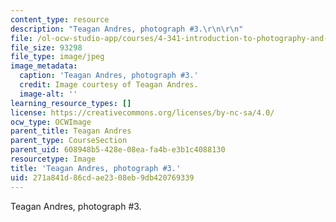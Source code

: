 ```yaml
---
content_type: resource
description: "Teagan Andres, photograph #3.\r\n\r\n"
file: /ol-ocw-studio-app/courses/4-341-introduction-to-photography-and-related-media-fall-2007/271a841d86cdae2308eb9db420769339_andres3.jpg
file_size: 93298
file_type: image/jpeg
image_metadata:
  caption: 'Teagan Andres, photograph #3.'
  credit: Image courtesy of Teagan Andres.
  image-alt: ''
learning_resource_types: []
license: https://creativecommons.org/licenses/by-nc-sa/4.0/
ocw_type: OCWImage
parent_title: Teagan Andres
parent_type: CourseSection
parent_uid: 608948b5-428e-08ea-fa4b-e3b1c4088130
resourcetype: Image
title: 'Teagan Andres, photograph #3.'
uid: 271a841d-86cd-ae23-08eb-9db420769339
---
```

Teagan Andres, photograph #3.

